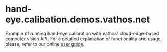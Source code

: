 # hand-eye.calibation.demos.vathos.net

Example of running hand-eye calibration with Vathos' cloud-edge-based computer vision API. For a detailed explanation of functionality and usage, please, refer to our online [user guide](https://docs.vathos.net/guides/handeye.html).
